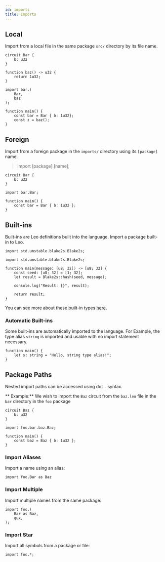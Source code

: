 ```yaml
---
id: imports
title: Imports
---
```

## Local

Import from a local file in the same package `src/` directory by its file name.
```leo title="src/bar.leo"
circuit Bar {
    b: u32
}

function baz() -> u32 {
    return 1u32;
}
```


```leo title="src/main.leo"
import bar.(
    Bar,
    baz
);

function main() {
    const bar = Bar { b: 1u32};
    const z = baz();
}
```

## Foreign

Import from a foreign package in the `imports/` directory using its `[package]` name.
>import [package].[name];

```leo title="imports/bar/src/lib.leo"
circuit Bar {
    b: u32
}
```

```leo title="src/main.leo"
import bar.Bar;

function main() {
    const bar = Bar { b: 1u32 };
}
```

## Built-ins

Built-ins are Leo definitions built into the language.
Import a package built-in to Leo.

```
import std.unstable.blake2s.Blake2s;

import std.unstable.blake2s.Blake2s;

function main(message: [u8; 32]) -> [u8; 32] {
    const seed: [u8; 32] = [1; 32];
    let result = Blake2s::hash(seed, message);

    console.log("Result: {}", result);

    return result;
}
```

You can see more about these built-in types [here](https://github.com/AleoHQ/leo/stdlib).

### Automatic Built-ins

Some built-ins are automatically imported to the language.
For Example, the type alias `string` is imported and usable with no import statement necessary.

```
function main() {
    let s: string = "Hello, string type alias!";
}
```

## Package Paths

Nested import paths can be accessed using dot `.` syntax.

** Example:**
We wish to import the `Baz` circuit from the `baz.leo` file in the `bar` directory in the `foo` package

```leo title="imports/foo/src/bar/baz.leo"
circuit Baz {
    b: u32
}
```

```leo title="src/main.leo"
import foo.bar.baz.Baz;

function main() {
    const baz = Baz { b: 1u32 };
}
```

### Import Aliases

Import a name using an alias:
```leo
import foo.Bar as Baz
```

### Import Multiple

Import multiple names from the same package:
```leo
import foo.(
    Bar as Baz,
    qux,
);
```

### Import Star

Import all symbols from a package or file:
```leo
import foo.*;
```
